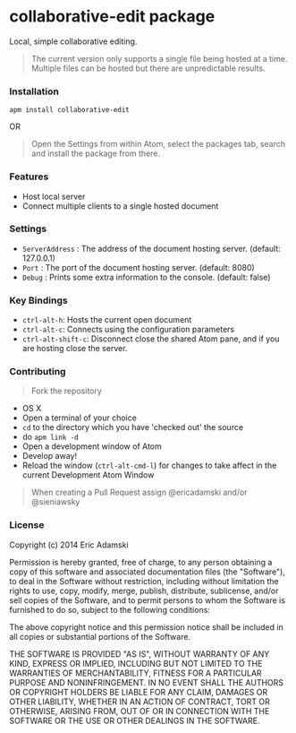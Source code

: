 # collaborative-edit package

Local, simple collaborative editing.

>The current version only supports a single file being hosted at a time.
>Multiple files can be hosted but there are unpredictable results.

### Installation

```
apm install collaborative-edit
```
OR

>Open the Settings from within Atom, select the packages tab, search and install the package from there.

### Features

* Host local server
* Connect multiple clients to a single hosted document

### Settings

* `ServerAddress` : The address of the document hosting server. (default: 127.0.0.1)
* `Port` : The port of the document hosting server. (default: 8080)
* `Debug` : Prints some extra information to the console. (default: false)

### Key Bindings

* `ctrl-alt-h`: Hosts the current open document
* `ctrl-alt-c`: Connects using the configuration parameters
* `ctrl-alt-shift-c`: Disconnect close the shared Atom pane, and if you are hosting close the server.

### Contributing

>Fork the repository

* OS X
 * Open a terminal of your choice
 * `cd` to the directory which you have 'checked out' the source
 * do `apm link -d`
 * Open a development window of Atom
 * Develop away!
  * Reload the window (`ctrl-alt-cmd-l`) for changes to take affect in the current Development Atom Window

>When creating a Pull Request assign @ericadamski and/or @sieniawsky

### License

Copyright (c) 2014 Eric Adamski

Permission is hereby granted, free of charge, to any person obtaining
a copy of this software and associated documentation files (the
"Software"), to deal in the Software without restriction, including
without limitation the rights to use, copy, modify, merge, publish,
distribute, sublicense, and/or sell copies of the Software, and to
permit persons to whom the Software is furnished to do so, subject to
the following conditions:

The above copyright notice and this permission notice shall be
included in all copies or substantial portions of the Software.

THE SOFTWARE IS PROVIDED "AS IS", WITHOUT WARRANTY OF ANY KIND,
EXPRESS OR IMPLIED, INCLUDING BUT NOT LIMITED TO THE WARRANTIES OF
MERCHANTABILITY, FITNESS FOR A PARTICULAR PURPOSE AND
NONINFRINGEMENT. IN NO EVENT SHALL THE AUTHORS OR COPYRIGHT HOLDERS BE
LIABLE FOR ANY CLAIM, DAMAGES OR OTHER LIABILITY, WHETHER IN AN ACTION
OF CONTRACT, TORT OR OTHERWISE, ARISING FROM, OUT OF OR IN CONNECTION
WITH THE SOFTWARE OR THE USE OR OTHER DEALINGS IN THE SOFTWARE.
